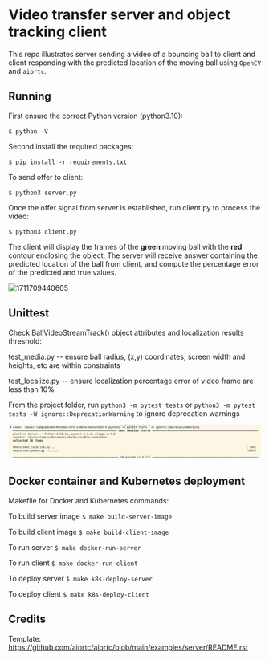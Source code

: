Video transfer server and object tracking client
================================================

This repo illustrates server sending a video of a bouncing ball to client and client responding with the predicted location of the moving ball using `OpenCV` and `aiortc`.

Running
-------

First ensure the correct Python version (python3.10):

```
$ python -V
```

Second install the required packages: 

```
$ pip install -r requirements.txt
```

To send offer to client:

```
$ python3 server.py
```

Once the offer signal from server is established, run client.py to process the video:

```
$ python3 client.py
```

The client will display the frames of the **green** moving ball with the **red** contour enclosing the object. The server will receive answer containing the predicted location of the ball from client, and compute the percentage error of the predicted and true values.

![1711709440605](image/README/1711709440605.png)

Unittest
--------

Check BallVideoStreamTrack() object attributes and localization results threshold:

test_media.py -- ensure ball radius, (x,y) coordinates, screen width and heights, etc are within constraints

test_localize.py -- ensure localization percentage error of video frame are less than 10%

From the project folder, run `python3 -m pytest tests` or `python3 -m pytest tests -W ignore::DeprecationWarning` to ignore deprecation warnings

![1711711342335](image/README/1711711342335.png)

Docker container and Kubernetes deployment
------------------------------------------

Makefile for Docker and Kubernetes commands:

To build server image `$ make build-server-image`

To build client image `$ make build-client-image`

To run server `$ make docker-run-server`

To run client  `$ make docker-run-client`

To deploy server `$ make k8s-deploy-server`

To deploy client  `$ make k8s-deploy-client`

Credits
-------

Template: https://github.com/aiortc/aiortc/blob/main/examples/server/README.rst

